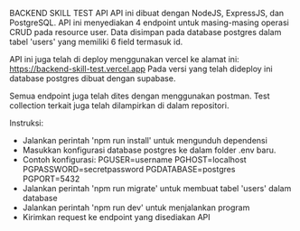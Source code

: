 BACKEND SKILL TEST API
API ini dibuat dengan NodeJS, ExpressJS, dan PostgreSQL. API ini menyediakan 4 endpoint untuk masing-masing operasi CRUD pada resource user.
Data disimpan pada database postgres dalam tabel 'users' yang memiliki 6 field termasuk id.

API ini juga telah di deploy menggunakan vercel ke alamat ini: https://backend-skill-test.vercel.app
Pada versi yang telah dideploy ini database postgres dibuat dengan supabase.

Semua endpoint juga telah dites dengan menggunakan postman. Test collection terkait juga telah dilampirkan di dalam repositori. 

Instruksi:
- Jalankan perintah 'npm run install' untuk mengunduh dependensi
- Masukkan konfigurasi database postgres ke dalam folder .env baru.
- Contoh konfigurasi:
  PGUSER=username
  PGHOST=localhost
  PGPASSWORD=secretpassword
  PGDATABASE=postgres
  PGPORT=5432
- Jalankan perintah 'npm run migrate' untuk membuat tabel 'users' dalam database
- Jalankan perintah 'npm run dev' untuk menjalankan program
- Kirimkan request ke endpoint yang disediakan API
